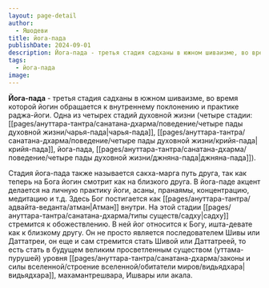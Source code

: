 ```yaml
---
layout: page-detail
author:
  - Яшодеви
title: йога-пада
publishDate: 2024-09-01
description: Йога-пада - третья стадия садханы в южном шиваизме, во время которой йогин обращается к внутреннему поклонению и практике раджа-йоги. Эта стадия также называется сакха-марга путь друга, так как теперь на Бога йогин смотрит как на близкого друга.
tags:
  - йога-пада
image:
---
```

**Йога-пада** - третья стадия садханы в южном шиваизме, во время которой йогин обращается к внутреннему поклонению и практике раджа-йоги. Одна из четырех стадий духовной жизни (четыре стадии: [[pages/ануттара-тантра/санатана-дхарма/поведение/четыре пады духовной жизни/чарья-пада|чарья-пада]], [[pages/ануттара-тантра/санатана-дхарма/поведение/четыре пады духовной жизни/крийя-пада|крийя-пада]], йога-пада, [[pages/ануттара-тантра/санатана-дхарма/поведение/четыре пады духовной жизни/джняна-пада|джняна-пада]]).

Стадия йога-пада также называется сакха-марга путь друга, так как теперь на Бога йогин смотрит как на близкого друга.
В йога-паде акцент делается на личную практику йоги, асаны, пранаямы, концентрацию, медитацию и т.д. Здесь Бог постигается как [[pages/ануттара-тантра/адвайта-веданта/атман|Атман]] внутри. На этой стадии [[pages/ануттара-тантра/санатана-дхарма/типы существ/садху|садху]] стремится к обожествлению. В ней йог относится к Богу, ишта-девате как к близкому другу. Он не просто является последователем Шивы или Даттатреи, он еще и сам стремится стать Шивой или Даттатреей, то есть стать в будущем великим просветленным существом (уттама-пурушей) уровня [[pages/ануттара-тантра/санатана-дхарма/законы и силы вселенной/строение вселенной/обитатели миров/видьядхара|видьядхара]], махамантрешвара, Ишвары или акала.

